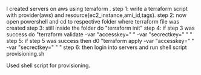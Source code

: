 I created servers on aws using terraform .
step 1: write a terraform script with provider(aws) and resource(ec2_instance,ami_id,tags).
step 2: now open powershell and cd to respective folder where terraform file was created
step 3: still inside the folder do "terraform init"
step 4: if step 3 was success do "terraform validate -var "accesskey="  " -var "secrectkey="  " "
step 5: if step 5 was success then d0 "terraform apply -var "accesskey="  " -var "secrectkey="  " "
step 6: then login into servers and run shell script provisioning.sh

Used shell script for provisioning.
